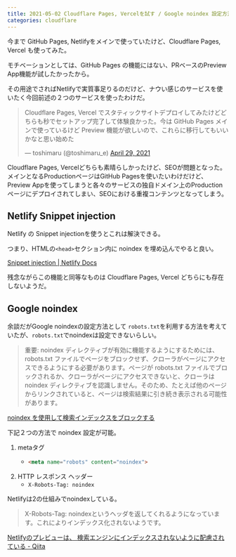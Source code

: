 ```yaml
---
title: 2021-05-02 Cloudflare Pages, Vercelを試す / Google noindex 設定方法
categories: cloudflare
---
```


今まで GitHub Pages, Netlifyをメインで使っていたけど、Cloudflare Pages, Vercel も使ってみた。

モチベーションとしては、GitHub Pages の機能にはない、PRベースのPreview App機能が試したかったから。

その用途でさればNetlifyで実質事足りるのだけど、ナウい感じのサービスを使いたく今回前述の２つのサービスを使ったわけだ。

<blockquote class="twitter-tweet"><p lang="ja" dir="ltr">Cloudflare Pages, Vercel でスタティックサイトデプロイしてみたけどどちらも秒でセットアップ完了して体験良かった。今は GitHub Pages メインで使っているけど Preview 機能が欲しいので、これらに移行してもいいかなと思い始めた</p>&mdash; toshimaru (@toshimaru_e) <a href="https://twitter.com/toshimaru_e/status/1387780762204663814?ref_src=twsrc%5Etfw">April 29, 2021</a></blockquote>
<script async src="https://platform.twitter.com/widgets.js" charset="utf-8"></script>

Cloudflare Pages, Vercelどちらも素晴らしかったけど、SEOが問題となった。メインとなるProductionページはGitHub Pagesを使いたいわけだけど、Preview Appを使ってしまうと各々のサービスの独自ドメイン上のProductionページにデプロイされてしまい、SEOにおける重複コンテンツとなってしまう。

## Netlify Snippet injection

Netlify の Snippet injectionを使うとこれは解決できる。

つまり、HTMLの`<head>`セクション内に noindex を埋め込んでやると良い。

[Snippet injection \| Netlify Docs](https://docs.netlify.com/site-deploys/post-processing/snippet-injection/?_ga=2.25432059.714388873.1619915793-2023750463.1618671124)

残念ながらこの機能と同等なものは Cloudflare Pages, Vercel どちらにも存在しないようだ。

## Google noindex

余談だがGoogle noindexの設定方法として `robots.txt`を利用する方法を考えていたが、`robots.txt`でnoindexは設定できないらしい。

> 重要: noindex ディレクティブが有効に機能するようにするためには、robots.txt ファイルでページをブロックせず、クローラがページにアクセスできるようにする必要があります。ページが robots.txt ファイルでブロックされるか、クローラがページにアクセスできないと、クローラは noindex ディレクティブを認識しません。そのため、たとえば他のページからリンクされていると、ページは検索結果に引き続き表示される可能性があります。

[noindex を使用して検索インデックスをブロックする](https://developers.google.com/search/docs/advanced/crawling/block-indexing)

下記２つの方法で noindex 設定が可能。

1. metaタグ
   - ```html
     <meta name="robots" content="noindex">
     ```
2. HTTP レスポンス ヘッダー
   - `X-Robots-Tag: noindex`

Netlifyは2の仕組みでnoindexしている。

> X-Robots-Tag: noindexというヘッダを返してくれるようになっています。これによりインデックス化されないようです。

[Netlifyのプレビューは、 検索エンジンにインデックスされないように配慮されている - Qiita](https://qiita.com/nwtgck/items/f7fabf8154a22b88b243)
